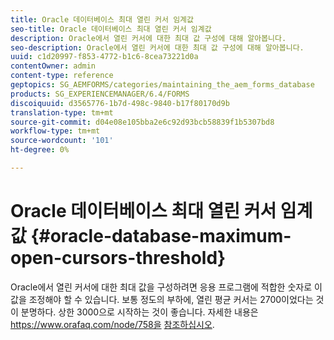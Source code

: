 ```yaml
---
title: Oracle 데이터베이스 최대 열린 커서 임계값
seo-title: Oracle 데이터베이스 최대 열린 커서 임계값
description: Oracle에서 열린 커서에 대한 최대 값 구성에 대해 알아봅니다.
seo-description: Oracle에서 열린 커서에 대한 최대 값 구성에 대해 알아봅니다.
uuid: c1d20997-f853-4772-b1c6-8cea73221d0a
contentOwner: admin
content-type: reference
geptopics: SG_AEMFORMS/categories/maintaining_the_aem_forms_database
products: SG_EXPERIENCEMANAGER/6.4/FORMS
discoiquuid: d3565776-1b7d-498c-9840-b17f80170d9b
translation-type: tm+mt
source-git-commit: d04e08e105bba2e6c92d93bcb58839f1b5307bd8
workflow-type: tm+mt
source-wordcount: '101'
ht-degree: 0%

---
```



# Oracle 데이터베이스 최대 열린 커서 임계값 {#oracle-database-maximum-open-cursors-threshold}

Oracle에서 열린 커서에 대한 최대 값을 구성하려면 응용 프로그램에 적합한 숫자로 이 값을 조정해야 할 수 있습니다. 보통 정도의 부하에, 열린 평균 커서는 2700이었다는 것이 분명하다. 상한 3000으로 시작하는 것이 좋습니다. 자세한 내용은 https://www.orafaq.com/node/758을 [참조하십시오](https://www.orafaq.com/node/758).
